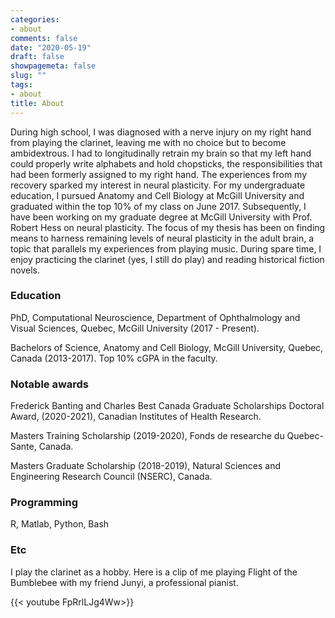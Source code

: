 ```yaml
---
categories:
- about
comments: false
date: "2020-05-19"
draft: false
showpagemeta: false
slug: ""
tags:
- about
title: About
---
```


During high school, I was diagnosed with a nerve injury on my right hand from playing the clarinet, leaving me with no choice but to become ambidextrous. I had to longitudinally retrain my brain so that my left hand could properly write alphabets and hold chopsticks, the responsibilities that had been formerly assigned to my right hand. The experiences from my recovery sparked my interest in neural plasticity. For my undergraduate education, I pursued Anatomy and Cell Biology at McGill University and graduated within the top 10% of my class on June 2017. Subsequently, I have been working on my graduate degree at McGill University with Prof. Robert Hess on neural plasticity. The focus of my thesis has been on finding means to harness remaining levels of neural plasticity in the adult brain, a topic that parallels my experiences from playing music. During spare time, I enjoy practicing the clarinet (yes, I still do play) and reading historical fiction novels.

### Education

PhD, Computational Neuroscience, Department of Ophthalmology and Visual Sciences, Quebec, McGill University (2017 - Present). 

Bachelors of Science, Anatomy and Cell Biology, McGill University, Quebec, Canada (2013-2017). Top 10% cGPA in the faculty. 

### Notable awards

Frederick Banting and Charles Best Canada Graduate Scholarships Doctoral Award,  (2020-2021), Canadian Institutes of Health Research.

Masters Training Scholarship (2019-2020), Fonds de researche du Quebec-Sante, Canada.

Masters Graduate Scholarship (2018-2019), Natural Sciences and Engineering Research Council (NSERC), Canada.

### Programming
R, Matlab, Python, Bash

### Etc

I play the clarinet as a hobby. Here is a clip of me playing Flight of the Bumblebee with my friend Junyi, a professional pianist. 

{{< youtube FpRrlLJg4Ww>}}
